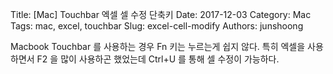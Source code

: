 Title: [Mac] Touchbar 엑셀 셀 수정 단축키
Date: 2017-12-03
Category: Mac
Tags: mac, excel, touchbar
Slug: excel-cell-modify
Authors: junshoong

Macbook Touchbar 를 사용하는 경우 Fn 키는 누르는게 쉽지 않다. 특히 엑셀을 사용하면서 F2 을 많이 사용하곤 했었는데 Ctrl+U 를 통해 셀 수정이 가능하다.

